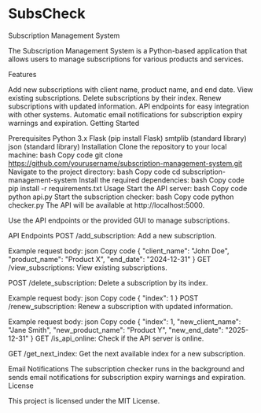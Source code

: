 # SubsCheck
Subscription Management System

The Subscription Management System is a Python-based application that allows users to manage subscriptions for various products and services.

Features

Add new subscriptions with client name, product name, and end date.
View existing subscriptions.
Delete subscriptions by their index.
Renew subscriptions with updated information.
API endpoints for easy integration with other systems.
Automatic email notifications for subscription expiry warnings and expiration.
Getting Started

Prerequisites
Python 3.x
Flask (pip install Flask)
smtplib (standard library)
json (standard library)
Installation
Clone the repository to your local machine:
bash
Copy code
git clone https://github.com/yourusername/subscription-management-system.git
Navigate to the project directory:
bash
Copy code
cd subscription-management-system
Install the required dependencies:
bash
Copy code
pip install -r requirements.txt
Usage
Start the API server:
bash
Copy code
python api.py
Start the subscription checker:
bash
Copy code
python checker.py
The API will be available at http://localhost:5000.

Use the API endpoints or the provided GUI to manage subscriptions.

API Endpoints
POST /add_subscription: Add a new subscription.

Example request body:
json
Copy code
{
    "client_name": "John Doe",
    "product_name": "Product X",
    "end_date": "2024-12-31"
}
GET /view_subscriptions: View existing subscriptions.

POST /delete_subscription: Delete a subscription by its index.

Example request body:
json
Copy code
{
    "index": 1
}
POST /renew_subscription: Renew a subscription with updated information.

Example request body:
json
Copy code
{
    "index": 1,
    "new_client_name": "Jane Smith",
    "new_product_name": "Product Y",
    "new_end_date": "2025-12-31"
}
GET /is_api_online: Check if the API server is online.

GET /get_next_index: Get the next available index for a new subscription.

Email Notifications
The subscription checker runs in the background and sends email notifications for subscription expiry warnings and expiration.
License

This project is licensed under the MIT License.
